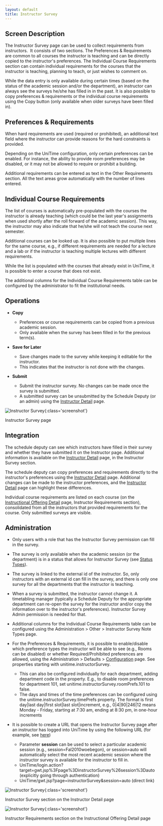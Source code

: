 ```yaml
---
layout: default
title: Instructor Survey
---
```



## Screen Description


 The Instructor Survey page can be used to collect requirements from instructors.  It consists of two sections. The Preferences & Requirements are common to all courses the instructor is teaching and can be directly copied to the instructor's preferences. The Individual Course Requirements section can contain individual requirements for the courses that the instructor is teaching, planning to teach, or just wishes to comment on.


 While the data entry is only available during certain times (based on the status of the academic session and/or the department), an instructor can always see the surveys he/she has filled in in the past. It is also possible to copy preferences & requirements or the individual course requirements using the Copy button (only available when older surveys have been filled in).

## Preferences & Requirements


 When hard requirements are used (required or prohibited), an additional text field where the instructor can provide reasons for the hard constraints is provided.


 Depending on the UniTime configuration, only certain preferences can be enabled. For instance, the ability to provide room preferences may be disabled, or it may not be allowed to require or prohibit a building.


 Additional requirements can be entered as text in the Other Requirements section. All the text areas grow automatically with the number of lines entered.

## Individual Course Requirements


 The list of courses is automatically pre-populated with the courses the instructor is already teaching (which could be the last year's assignments when used shortly after the roll forward of the academic session). This way, the instructor may also indicate that he/she will not teach the course next semester.


 Additional courses can be looked up. It is also possible to put multiple lines for the same course, e.g., if different requirements are needed for a lecture and a lab or if the instructor is teaching multiple lectures with different requirements.


 While the list is populated with the courses that already exist in UniTime, it is possible to enter a course that does not exist.


 The additional columns for the Individual Course Requirements table can be configured by the administrator to fit the institutional needs.

## Operations

* **Copy**
	* Preferences or course requirements can be copied from a previous academic session.
	* Only available when the survey has been filled in for the previous term(s). 

* **Save for Later**
	* Save changes made to the survey while keeping it editable for the instructor.
	* This indicates that the instructor is not done with the changes.

* **Submit**
	* Submit the instructor survey. No changes can be made once the survey is submitted.
	* A submitted survey can be unsubmitted by the Schedule Deputy (or an admin) using the [Instructor Detail](https://sites.google.com/unitime.org/help48/instructor-detail) page.


![Instructor Survey](images/instructor-survey-1.png){:class='screenshot'}


 Instructor Survey page

## Integration


 The schedule deputy can see which instructors have filled in their survey and whether they have submitted it on the Instructor page. Additional information is available on the [Instructor Detail](instructor-detail) page, in the Instructor Survey section.


 The schedule deputy can copy preferences and requirements directly to the instructor's preferences using the [Instructor Detail](instructor-detail) page. Additional changes can be made to the instructor preferences, and the [Instructor Detail](instructor-detail) page can highlight these differences.


 Individual course requirements are listed on each course (on the [Instructional Offering Detail](instructional-offering-detail) page, Instructor Requirements section), consolidated from all the instructors that provided requirements for the course. Only submitted surveys are visible.

## Administration

* Only users with a role that has the Instructor Survey permission can fill in the survey.

* The survey is only available when the academic session (or the department) is in a status that allows for Instructor Survey (see [Status Types](status-types)).

* The survey is linked to the external id of the instructor. So, only instructors with an external id can fill in the survey, and there is only one survey for all the departments that the instructor is teaching.

* When a survey is submitted, the instructor cannot change it. A timetabling manager (typically a Schedule Deputy for the appropriate department can re-open the survey for the instructor and/or copy the information over to the instructor's preferences). Instructor Survey Admin permission is needed for that.

* Additional columns for the Individual Course Requirements table can be configured using the Administration > Other > Instructor Survey Note Types page.

* For the Preferences & Requirements, it is possible to enable/disable which preference types the instructor will be able to see (e.g., Rooms can be disabled) or whether Required/Prohibited preferences are allowed, using the Administration > Defaults > [Configuration](application-configuration) page. See properties starting with unitime.instructorSurvey.
	* This can also be configured individually for each department, adding department code in the property. E.g., to disable room preferences for department 101, set unitime.instructorSurvey.roomPrefs.101 to false.
	* The days and times of the time preferences can be configured using the unitime.instructorSurvey.timePrefs property. The format is first day|last day|first slot|last slot|increment, e.g., 0|4|90|246|12 means Monday - Friday, starting at 7:30 am, ending at 8:30 pm, in one-hour increments

* It is possible to create a URL that opens the Instructor Survey page after an instructor has logged into UniTime by using the following URL (for example, see [here](https://demo.unitime.org/UniTime/login.action?target=gwt.jsp%3Fpage%3DinstructorSurvey%26session%3Dauto))
	* Parameter **session** can be used to select a particular academic session (e.g., session=Fal2010woebegon), or session=auto will automatically select the most recent academic session where the instructor survey is available for the instructor to fill in.
	* UniTime/login.action?target=gwt.jsp%3Fpage%3DinstructorSurvey%26session%3Dauto (explicitly going through authentication) 
	* UniTime/gwt.jsp?page=instructorSurvey&session=auto (direct link)


![Instructor Survey](images/instructor-survey-2.png){:class='screenshot'}


 Instructor Survey section on the Instructor Detail page


![Instructor Survey](images/instructor-survey-3.png){:class='screenshot'}


 Instructor Requirements section on the Instructional Offering Detail page
